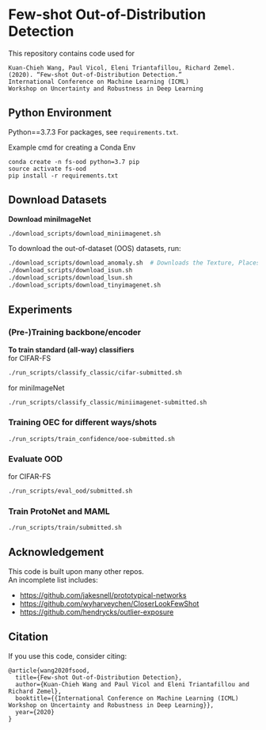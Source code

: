 # Few-shot Out-of-Distribution Detection
This repository contains code used for 
```
Kuan-Chieh Wang, Paul Vicol, Eleni Triantafillou, Richard Zemel. 
(2020). “Few-shot Out-of-Distribution Detection.” 
International Conference on Machine Learning (ICML) 
Workshop on Uncertainty and Robustness in Deep Learning
```


## Python Environment

Python==3.7.3
For packages, see `requirements.txt`.

Example cmd for creating a Conda Env
```
conda create -n fs-ood python=3.7 pip
source activate fs-ood
pip install -r requirements.txt
```


## Download Datasets

**Download miniImageNet**
```bash
./download_scripts/download_miniimagenet.sh
```


To download the out-of-dataset (OOS) datasets, run:
```bash
./download_scripts/download_anomaly.sh  # Downloads the Texture, Places, and notMNIST datasets
./download_scripts/download_isun.sh
./download_scripts/download_lsun.sh
./download_scripts/download_tinyimagenet.sh
```


## Experiments

### (Pre-)Training backbone/encoder

**To train standard (all-way) classifiers**  
for CIFAR-FS
```bash
./run_scripts/classify_classic/cifar-submitted.sh
```
for miniImageNet
```bash
./run_scripts/classify_classic/miniimagenet-submitted.sh
```

### Training OEC for different ways/shots  
```bash
./run_scripts/train_confidence/ooe-submitted.sh
```


### Evaluate OOD   
for CIFAR-FS
```bash
./run_scripts/eval_ood/submitted.sh
```


### Train ProtoNet and MAML 
```bash
./run_scripts/train/submitted.sh
```


## Acknowledgement
This code is built upon many other repos.   
An incomplete list includes:
* https://github.com/jakesnell/prototypical-networks
* https://github.com/wyharveychen/CloserLookFewShot
* https://github.com/hendrycks/outlier-exposure

## Citation

If you use this code, consider citing:

```
@article{wang2020fsood,
  title={Few-shot Out-of-Distribution Detection},
  author={Kuan-Chieh Wang and Paul Vicol and Eleni Triantafillou and Richard Zemel},
  booktitle={{International Conference on Machine Learning (ICML) Workshop on Uncertainty and Robustness in Deep Learning}},
  year={2020}
}
```

